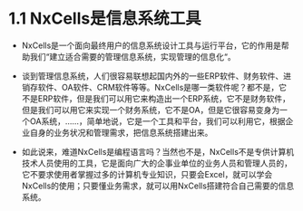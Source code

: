 # 1.1 NxCells是信息系统工具

* NxCells是一个面向最终用户的信息系统设计工具与运行平台，它的作用是帮助我们“建立适合需要的管理信息系统，实现管理的信息化“。

* 谈到管理信息系统，人们很容易联想起国内外的一些ERP软件、财务软件、进销存软件、OA软件、CRM软件等等。NxCells是哪一类软件呢？都不是，它不是ERP软件，但是我们可以用它来构造出一个ERP系统，它不是财务软件，但是我们可以用它来实现一个财务系统，它不是OA，但是它很容易变身为一个OA系统，……，简单地说，它是一个工具和平台，我们可以利用它，根据企业自身的业务状况和管理需求，把信息系统搭建出来。

* 如此说来，难道NxCells是编程语言吗？当然也不是，NxCells不是专供计算机技术人员使用的工具，它是面向广大的企事业单位的业务人员和管理人员的，它不要求使用者掌握过多的计算机专业知识，只要会Excel，就可以学会NxCells的使用；只要懂业务需求，就可以用NxCells搭建符合自己需要的信息系统。
